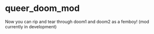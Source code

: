 # queer_doom_mod
Now you can rip and tear through doom1 and doom2 as a femboy! (mod currently in development)
